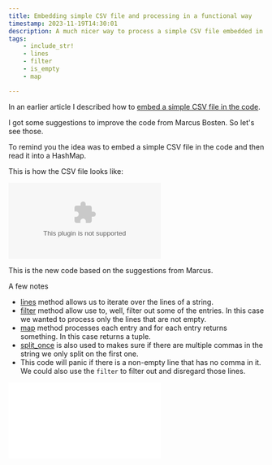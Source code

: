```yaml
---
title: Embedding simple CSV file and processing in a functional way
timestamp: 2023-11-19T14:30:01
description: A much nicer way to process a simple CSV file embedded in the code.
tags:
    - include_str!
    - lines
    - filter
    - is_empty
    - map

---
```


In an earlier article I described how to [embed a simple CSV file in the code](/embedding-simple-csv-file).

I got some suggestions to improve the code from Marcus Bosten. So let's see those.

To remind you the idea was to embed a simple CSV file in the code and then read it into a HashMap.

This is how the CSV file looks like:

![](examples/embedded-simple-csv-file-functional/data/languages.csv)

This is the new code based on the suggestions from Marcus.

A few notes

* [lines](https://doc.rust-lang.org/std/primitive.str.html#method.lines) method allows us to iterate over the lines of a string.
* [filter](https://doc.rust-lang.org/std/iter/trait.Iterator.html#method.filter) method allow use to, well, filter out some of the entries. In this case we wanted to process only the lines that are not empty.
* [map](https://doc.rust-lang.org/std/iter/trait.Iterator.html#method.map) method processes each entry and for each entry returns something. In this case returns a tuple.
* [split_once](https://doc.rust-lang.org/std/primitive.str.html#method.split_once) is also used to makes sure if there are multiple commas in the string we only split on the first one.
* This code will panic if there is a non-empty line that has no comma in it. We could also use the `filter` to filter out and disregard those lines.

![](examples/embedded-simple-csv-file-functional/src/main.rs)


